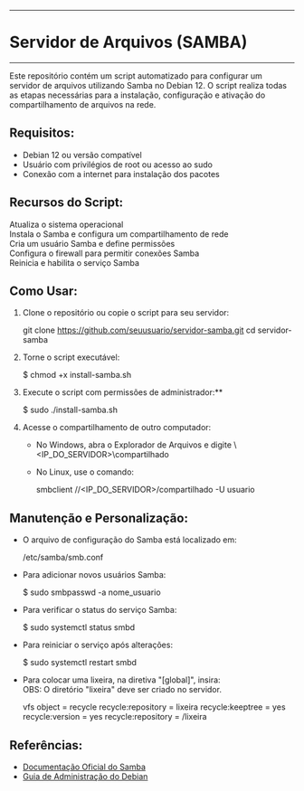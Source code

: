 --------------------------------
# Servidor de Arquivos (SAMBA) #
--------------------------------

Este repositório contém um script automatizado para configurar um servidor de arquivos utilizando Samba no Debian 12. 
O script realiza todas as etapas necessárias para a instalação, configuração e ativação do compartilhamento de arquivos na rede.

Requisitos:  
-----------

- Debian 12 ou versão compatível  
- Usuário com privilégios de root ou acesso ao sudo
- Conexão com a internet para instalação dos pacotes  

Recursos do Script: 
-------------------

Atualiza o sistema operacional  
Instala o Samba e configura um compartilhamento de rede  
Cria um usuário Samba e define permissões  
Configura o firewall para permitir conexões Samba  
Reinicia e habilita o serviço Samba  

Como Usar:
----------

1. Clone o repositório ou copie o script para seu servidor: 
  
   git clone https://github.com/seuusuario/servidor-samba.git
   cd servidor-samba
 

2. Torne o script executável: 
  
   $ chmod +x install-samba.sh
   

3. Execute o script com permissões de administrador:**  
   
   $ sudo ./install-samba.sh
  

4. Acesse o compartilhamento de outro computador: 
   - No Windows, abra o Explorador de Arquivos e digite \\<IP_DO_SERVIDOR>\compartilhado 
   - No Linux, use o comando:  
    
     smbclient //<IP_DO_SERVIDOR>/compartilhado -U usuario
    

Manutenção e Personalização: 
----------------------------

- O arquivo de configuração do Samba está localizado em:  
 
  /etc/samba/smb.conf
 
- Para adicionar novos usuários Samba:  
 
  $ sudo smbpasswd -a nome_usuario
  
- Para verificar o status do serviço Samba:  
  
  $ sudo systemctl status smbd
  
- Para reiniciar o serviço após alterações:  
  
  $ sudo systemctl restart smbd
  
- Para colocar uma lixeira, na diretiva "[global]", insira:  
   OBS: O diretório "lixeira" deve ser criado no servidor.
  
   vfs object = recycle
   recycle:repository = lixeira
   recycle:keeptree = yes
   recycle:version = yes
   recycle:repository = /lixeira

  
Referências:
-----------

- [Documentação Oficial do Samba](https://www.samba.org/samba/docs/)  
- [Guia de Administração do Debian](https://wiki.debian.org/SambaServerSimple)  


